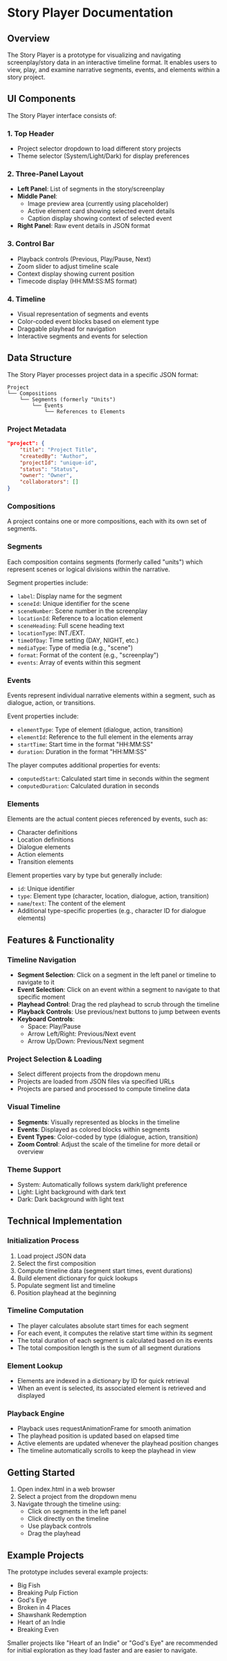 # Story Player Documentation

## Overview

The Story Player is a prototype for visualizing and navigating screenplay/story data in an interactive timeline format. It enables users to view, play, and examine narrative segments, events, and elements within a story project.

## UI Components

The Story Player interface consists of:

### 1. Top Header
- Project selector dropdown to load different story projects
- Theme selector (System/Light/Dark) for display preferences

### 2. Three-Panel Layout
- **Left Panel**: List of segments in the story/screenplay
- **Middle Panel**: 
  - Image preview area (currently using placeholder)
  - Active element card showing selected event details
  - Caption display showing context of selected event
- **Right Panel**: Raw event details in JSON format

### 3. Control Bar
- Playback controls (Previous, Play/Pause, Next)
- Zoom slider to adjust timeline scale
- Context display showing current position
- Timecode display (HH:MM:SS:MS format)

### 4. Timeline
- Visual representation of segments and events
- Color-coded event blocks based on element type
- Draggable playhead for navigation
- Interactive segments and events for selection

## Data Structure

The Story Player processes project data in a specific JSON format:

```
Project
└── Compositions
    └── Segments (formerly "Units")
        └── Events
            └── References to Elements
```

### Project Metadata
```json
"project": {
    "title": "Project Title",
    "createdBy": "Author",
    "projectId": "unique-id",
    "status": "Status",
    "owner": "Owner",
    "collaborators": []
}
```

### Compositions
A project contains one or more compositions, each with its own set of segments.

### Segments
Each composition contains segments (formerly called "units") which represent scenes or logical divisions within the narrative.

Segment properties include:
- `label`: Display name for the segment
- `sceneId`: Unique identifier for the scene
- `sceneNumber`: Scene number in the screenplay
- `locationId`: Reference to a location element
- `sceneHeading`: Full scene heading text
- `locationType`: INT./EXT.
- `timeOfDay`: Time setting (DAY, NIGHT, etc.)
- `mediaType`: Type of media (e.g., "scene")
- `format`: Format of the content (e.g., "screenplay")
- `events`: Array of events within this segment

### Events
Events represent individual narrative elements within a segment, such as dialogue, action, or transitions.

Event properties include:
- `elementType`: Type of element (dialogue, action, transition)
- `elementId`: Reference to the full element in the elements array
- `startTime`: Start time in the format "HH:MM:SS"
- `duration`: Duration in the format "HH:MM:SS"

The player computes additional properties for events:
- `computedStart`: Calculated start time in seconds within the segment
- `computedDuration`: Calculated duration in seconds

### Elements
Elements are the actual content pieces referenced by events, such as:
- Character definitions
- Location definitions
- Dialogue elements
- Action elements
- Transition elements

Element properties vary by type but generally include:
- `id`: Unique identifier
- `type`: Element type (character, location, dialogue, action, transition)
- `name`/`text`: The content of the element
- Additional type-specific properties (e.g., character ID for dialogue elements)

## Features & Functionality

### Timeline Navigation
- **Segment Selection**: Click on a segment in the left panel or timeline to navigate to it
- **Event Selection**: Click on an event within a segment to navigate to that specific moment
- **Playhead Control**: Drag the red playhead to scrub through the timeline
- **Playback Controls**: Use previous/next buttons to jump between events
- **Keyboard Controls**: 
  - Space: Play/Pause
  - Arrow Left/Right: Previous/Next event
  - Arrow Up/Down: Previous/Next segment

### Project Selection & Loading
- Select different projects from the dropdown menu
- Projects are loaded from JSON files via specified URLs
- Projects are parsed and processed to compute timeline data

### Visual Timeline
- **Segments**: Visually represented as blocks in the timeline
- **Events**: Displayed as colored blocks within segments
- **Event Types**: Color-coded by type (dialogue, action, transition)
- **Zoom Control**: Adjust the scale of the timeline for more detail or overview

### Theme Support
- System: Automatically follows system dark/light preference
- Light: Light background with dark text
- Dark: Dark background with light text

## Technical Implementation

### Initialization Process
1. Load project JSON data
2. Select the first composition
3. Compute timeline data (segment start times, event durations)
4. Build element dictionary for quick lookups
5. Populate segment list and timeline
6. Position playhead at the beginning

### Timeline Computation
- The player calculates absolute start times for each segment
- For each event, it computes the relative start time within its segment
- The total duration of each segment is calculated based on its events
- The total composition length is the sum of all segment durations

### Element Lookup
- Elements are indexed in a dictionary by ID for quick retrieval
- When an event is selected, its associated element is retrieved and displayed

### Playback Engine
- Playback uses requestAnimationFrame for smooth animation
- The playhead position is updated based on elapsed time
- Active elements are updated whenever the playhead position changes
- The timeline automatically scrolls to keep the playhead in view

## Getting Started

1. Open index.html in a web browser
2. Select a project from the dropdown menu
3. Navigate through the timeline using:
   - Click on segments in the left panel
   - Click directly on the timeline
   - Use playback controls
   - Drag the playhead

## Example Projects

The prototype includes several example projects:
- Big Fish
- Breaking Pulp Fiction
- God's Eye
- Broken in 4 Places
- Shawshank Redemption
- Heart of an Indie
- Breaking Even

Smaller projects like "Heart of an Indie" or "God's Eye" are recommended for initial exploration as they load faster and are easier to navigate.